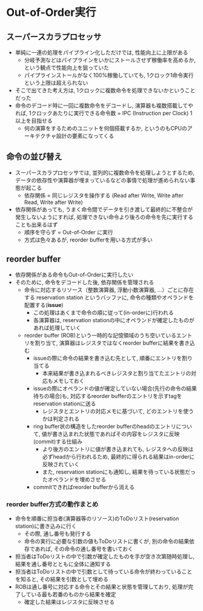 # Out-of-Order実行

## スーパースカラプロセッサ
* 単純に一連の処理をパイプライン化しただけでは, 性能向上に上限がある
  * 分岐予測などはパイプラインをいかにストールさせず稼働率を高めるか, という観点で性能向上を狙っていた
  * パイプラインストールがなく100%稼働していても, 1クロック1命令実行という上限は超えられない
* そこで出てきた考え方は, 1クロックに複数命令を処理できないかということだった
* 命令のデコード時に一回に複数命令をデコードし, 演算器も複数搭載してやれば, 1クロックあたりに実行できる命令数 = IPC (Instruction per Clock) 1以上を目指せる
  * 何の演算をするためのユニットを何個搭載するか, というのもCPUのアーキテクチャ設計の要素になってくる

## 命令の並び替え
* スーパースカラプロセッサでは, 並列的に複数命令を処理しようとするため, データの依存性や演算器が埋まっているなどの事情で処理が進められない事態が起こる
  * 依存関係 = 同じレジスタを操作する (Read after Write, Write after Read, Write after Write)
* 依存関係があっても, うまく命令間でデータを引き渡して最終的に不整合が発生しないようにすれば, 処理できない命令より後ろの命令を先に実行することも出来るはず
  * 順序を守らず = Out-of-Order に実行
  * 方式は色々あるが, reorder bufferを用いる方式が多い

## reorder buffer
* 依存関係がある命令もOut-of-Orderに実行したい
* そのために, 命令をデコードした後, 依存関係を管理される
  * 命令に対応するリソース（整数演算器, 浮動小数演算器, ...）ごとに存在する reservation station というバッファに, 命令の種類やオペランドを配置する(**issue**)
    * この処理はあくまで命令の順に従って(in-orderに)行われる
    * 各演算器は, reservation stationの中にオペランドが確定したものがあれば処理していく
  * reorder buffer (ROB)という一時的な記憶領域のうち空いているエントリを割り当て, 演算器はレジスタではなくreorder bufferに結果を書き込む
    * issueの際に命令の結果を書き込む先として, 順番にエントリを割り当てる
      * 本来結果が書き込まれるべきレジスタと割り当てたエントリの対応もメモしておく
    * issueの際にオペランドの値が確定していない場合(先行の命令の結果待ちの場合)も, 対応するreorder bufferのエントリを示すtagをreservation stationに送る
      * レジスタとエントリの対応メモに基づいて, どのエントリを使うかは判定される
    * ring buffer状の構造をしたreorder bufferのheadのエントリについて, 値が書き込まれた状態であればその内容をレジスタに反映(commit)する仕組み
      * より後方のエントリに値が書き込まれても, レジスタへの反映は必ずheadから行われるため, 最終的に得られる結果はin-orderに反映されていく
      * また, reservation stationにも通知し, 結果を待っている状態だったオペランドを埋めさせる
    * commitできればreorder bufferから消える

### reorder buffer方式の動作まとめ
* 命令を順番に担当者(演算器等のリソース)のToDoリスト(reservation station)に書き込みに行く
  * その際, 通し番号も発行する
  * 命令の実行に必要な引数の値もToDoリストに書くが, 別の命令の結果依存であれば, その命令の通し番号を書いておく
* 担当者はToDoリストの中で引数が確定したものを手が空き次第随時処理し, 結果を通し番号とともに全体に通知する
* 担当者はToDoリストの中で引数として待っている命令が終わっていることを知ると, その結果を引数として埋める
* ROBは通し番号に対応する命令とその結果と状態を管理しており, 処理が完了している最も若番のものから結果を確定
  * 確定した結果はレジスタに反映させる
